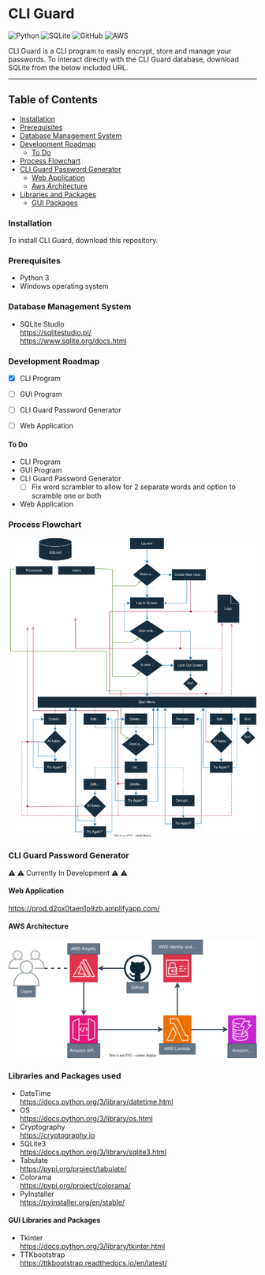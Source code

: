 #	CLI Guard
![Python](https://img.shields.io/badge/python-3670A0?style=for-the-badge&logo=python&logoColor=ffdd54) ![SQLite](https://img.shields.io/badge/sqlite-%2307405e.svg?style=for-the-badge&logo=sqlite&logoColor=white) ![GitHub](https://img.shields.io/badge/github-%23121011.svg?style=for-the-badge&logo=github&logoColor=white) ![AWS](https://img.shields.io/badge/AWS-%23FF9900.svg?style=for-the-badge&logo=amazon-aws&logoColor=white)

CLI Guard is a CLI program to easily encrypt, store and manage your passwords. To interact directly with the CLI Guard database, download SQLite from the below included URL.

---

## Table of Contents
- [Installation](#installation)
- [Prerequisites](#prerequisites)
- [Database Management System](#database-management-system)
- [Development Roadmap](#development-roadmap)
	- [To Do](#to-do)
- [Process Flowchart](#process-flowchart)
- [CLI Guard Password Generator](#cli-guard-password-generator)
	- [Web Application](#web-application)
	- [Aws Architecture](#aws-architecture)
- [Libraries and Packages](#libraries-and-packages-used)
	- [GUI Packages](#gui-libraries-and-packages)


### Installation
To install CLI Guard, download this repository.  


### Prerequisites
- Python 3
- Windows operating system


### Database Management System
-	SQLite Studio \
	https://sqlitestudio.pl/ \
	https://www.sqlite.org/docs.html


### Development Roadmap
- [x] CLI Program
- [ ] GUI Program
- [ ] CLI Guard Password Generator
- [ ] Web Application


#### To Do
- CLI Program
- GUI Program
- CLI Guard Password Generator
	- [ ] Fix word scrambler to allow for 2 separate words and option to scramble one or both 
- Web Application

### Process Flowchart
![Flowchart](/CG/flowchart.svg)


### CLI Guard Password Generator
:warning: :warning: Currently In Development :warning: :warning:

#### Web Application
https://prod.d2px0taen1p9zb.amplifyapp.com/

#### AWS Architecture
![AWS-CGPG](CG/CGPG/AWS_CGPG.svg)

### Libraries and Packages used
-	DateTime \
	https://docs.python.org/3/library/datetime.html
-	OS \
	https://docs.python.org/3/library/os.html
-	Cryptography \
	https://cryptography.io
-	SQLite3 \
	https://docs.python.org/3/library/sqlite3.html
-	Tabulate \
	https://pypi.org/project/tabulate/
-	Colorama \
	https://pypi.org/project/colorama/
-	PyInstaller \
	https://pyinstaller.org/en/stable/

#### GUI Libraries and Packages
-	Tkinter \
	https://docs.python.org/3/library/tkinter.html
-	TTKbootstrap \
	https://ttkbootstrap.readthedocs.io/en/latest/